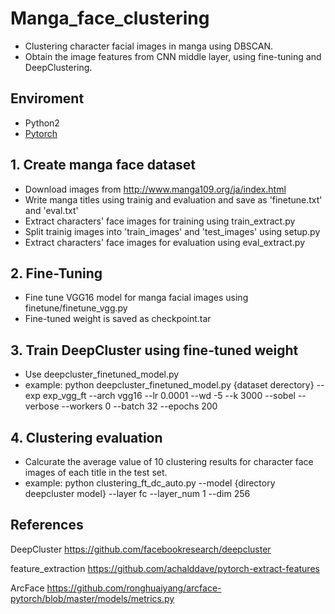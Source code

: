 # Manga_face_clustering
* Clustering character facial images in manga using DBSCAN.
* Obtain the image features from CNN middle layer, using fine-tuning and DeepClustering.
## Enviroment
 - Python2
 - [Pytorch](http://pytorch.org/)

## 1. Create manga face dataset
* Download images from http://www.manga109.org/ja/index.html
* Write manga titles using trainig and evaluation and save as 'finetune.txt' and 'eval.txt'
* Extract characters' face images for training using train_extract.py
* Split trainig images into 'train_images' and 'test_images' using setup.py
* Extract characters' face images for evaluation using eval_extract.py

## 2. Fine-Tuning
* Fine tune VGG16 model for manga facial images using finetune/finetune_vgg.py
* Fine-tuned weight is saved as checkpoint.tar

## 3. Train DeepCluster using fine-tuned weight
* Use deepcluster_finetuned_model.py
* example: python deepcluster_finetuned_model.py {dataset derectory} --exp exp_vgg_ft --arch vgg16 --lr 0.0001 --wd -5 --k 3000 --sobel --verbose --workers 0 --batch 32 --epochs 200

## 4. Clustering evaluation
* Calcurate the average value of 10 clustering results for character face images of each title in the test set.
* example: python clustering_ft_dc_auto.py --model {directory deepcluster model} --layer fc --layer_num 1 --dim 256

## References

DeepCluster
https://github.com/facebookresearch/deepcluster

feature_extraction
https://github.com/achalddave/pytorch-extract-features

ArcFace
https://github.com/ronghuaiyang/arcface-pytorch/blob/master/models/metrics.py
